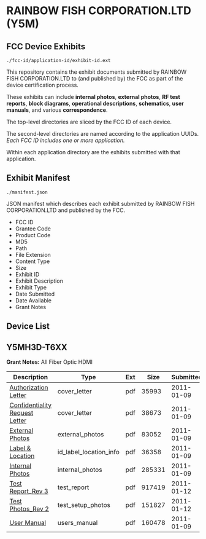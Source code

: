 # RAINBOW FISH CORPORATION.LTD (Y5M)
## FCC Device Exhibits

```
./fcc-id/application-id/exhibit-id.ext
```

This repository contains the exhibit documents submitted by RAINBOW FISH CORPORATION.LTD to (and published by) the FCC as part of the device certification process.

These exhibits can include **internal photos**, **external photos**, **RF test reports**, **block diagrams**, **operational descriptions**, **schematics**, **user manuals**, and various **correspondence**.

The top-level directories are sliced by the FCC ID of each device.

The second-level directories are named according to the application UUIDs. *Each FCC ID includes one or more application.*

Within each application directory are the exhibits submitted with that application. 

## Exhibit Manifest

```
./manifest.json
```

JSON manifest which describes each exhibit submitted by RAINBOW FISH CORPORATION.LTD and published by the FCC.

- FCC ID
- Grantee Code
- Product Code
- MD5
- Path
- File Extension
- Content Type
- Size
- Exhibit ID
- Exhibit Description
- Exhibit Type
- Date Submitted
- Date Available
- Grant Notes

## Device List
## Y5MH3D-T6XX
**Grant Notes:** All Fiber Optic HDMI

| Description | Type | Ext | Size | Submitted | Available |
| ----------- | ---- | --- | ---- | --------- | --------- |
| [Authorization Letter](Y5MH3D-T6XX/1345d68ab1d37445b465b3ff573fceb2/1401759.pdf) | cover_letter | pdf | 35993 | 2011-01-09 | 2011-01-13 |
| [Confidentiality Request Letter](Y5MH3D-T6XX/1345d68ab1d37445b465b3ff573fceb2/1401760.pdf) | cover_letter | pdf | 38673 | 2011-01-09 | 2011-01-13 |
| [External Photos](Y5MH3D-T6XX/1345d68ab1d37445b465b3ff573fceb2/1401761.pdf) | external_photos | pdf | 83052 | 2011-01-09 | 2011-01-13 |
| [Label & Location](Y5MH3D-T6XX/1345d68ab1d37445b465b3ff573fceb2/1401762.pdf) | id_label_location_info | pdf | 36358 | 2011-01-09 | 2011-01-13 |
| [Internal Photos](Y5MH3D-T6XX/1345d68ab1d37445b465b3ff573fceb2/1401763.pdf) | internal_photos | pdf | 285331 | 2011-01-09 | 2011-01-13 |
| [Test Report_Rev 3](Y5MH3D-T6XX/1345d68ab1d37445b465b3ff573fceb2/1403426.pdf) | test_report | pdf | 917419 | 2011-01-12 | 2011-01-13 |
| [Test Photos_Rev 2](Y5MH3D-T6XX/1345d68ab1d37445b465b3ff573fceb2/1403427.pdf) | test_setup_photos | pdf | 151827 | 2011-01-12 | 2011-01-13 |
| [User Manual](Y5MH3D-T6XX/1345d68ab1d37445b465b3ff573fceb2/1401769.pdf) | users_manual | pdf | 160478 | 2011-01-09 | 2011-01-13 |
